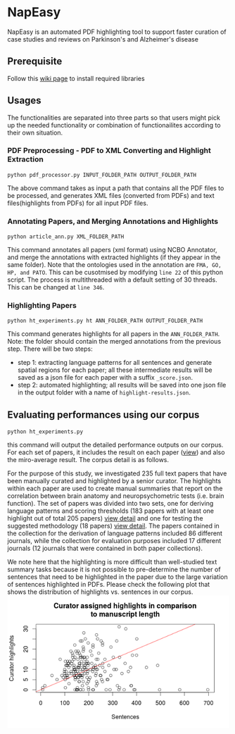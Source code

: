 # NapEasy
NapEasy is an automated PDF highlighting tool to support faster curation of case studies and reviews on Parkinson's and Alzheimer's disease

## Prerequisite 
Follow this [wiki page](https://github.com/Honghan/NapEasy/wiki) to install required libraries  

## Usages
The functionalities are separated into three parts so that users might pick up the needed functionality or combination of functionailites according to their own situation.

### PDF Preprocessing - PDF to XML Converting and Highlight Extraction
```
python pdf_processor.py INPUT_FOLDER_PATH OUTPUT_FOLDER_PATH
```
The above command takes as input a path that contains all the PDF files to be processed, and generates XML files (converted from PDFs) and text files(highlights from PDFs) for all input PDF files.

### Annotating Papers, and Merging Annotations and Highlights
```
python article_ann.py XML_FOLDER_PATH
```
This command annotates all papers (xml format) using NCBO Annotator, and merge the annotations with extracted highlights (if they appear in the same folder). Note that the ontologies used in the annotation are `FMA, GO, HP, and PATO`. This can be cusotmised by modifying `line 22` of this python script. The process is multithreaded with a default setting of 30 threads. This can be changed at `line 346`.

### Highlighting Papers
```
python ht_experiments.py ht ANN_FOLDER_PATH OUTPUT_FOLDER_PATH
```
This command generates highlights for all papers in the `ANN_FOLDER_PATH`. Note: the folder should contain the merged annotations from the previous step. There will be two steps:
 - step 1: extracting language patterns for all sentences and generate spatial regions for each paper; all these intermediate results will be saved as a json file for each paper with a suffix `_score.json`.
 - step 2: automated highlighting; all results will be saved into one json file in the output folder with a name of `highlight-results.json`.

## Evaluating performances using our corpus
```
python ht_experiments.py
```
this command will output the detailed performance outputs on our corpus. For each set of papers, it includes the result on each paper ([view](/results/macro_results.tsv)) and also the miro-average result. The corpus detail is as follows.

For the purpose of this study, we investigated 235 full text papers that have been manually curated and highlighted by a senior curator. The highlights within each paper are used to create manual summaries that report on the correlation between brain anatomy and neuropsychometric tests (i.e. brain function). The set of papers was divided into two sets, one for deriving language patterns and scoring thresholds (183 papers with at least one highlight out of total 205 papers) [view detail](results/configuration_set_stats.tsv) and one for testing the suggested methodology (18 papers) [view detail](results/evaluation_set_stats.tsv). The papers contained in the collection for the derivation of language patterns included 86 different journals, while the collection for evaluation purposes included 17 different journals (12 journals that were contained in both paper collections). 

We note here that the highlighting is more difficult than well-studied text summary tasks because it is not possible to pre-determine the number of sentences that need to be highlighted in the paper due to the large variation of sentences highlighted in PDFs. Please check the following plot that shows the distribution of highlights vs. sentences in our corpus.
![Alt](/results/sentences_highlights.png "#highlights vs. #sentences")
